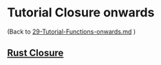 # Tutorial Closure onwards

(Back to [29-Tutorial-Functions-onwards.md](/documentation/29-Tutorial-Functions-onwards.md) )

## [Rust Closure](https://www.programiz.com/rust/closure)

